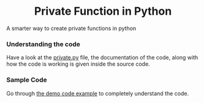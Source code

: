 <h1 align="center">Private Function in Python</h1>
A smarter way to create private functions in python
</br>

<h3>Understanding the code</h3>
Have a look at the <a href="" rel="noreferrer">private.py</a> file, the documentation of the code, along with how the code is working is given inside the source code.
</br>

<h3>Sample Code</h3>
Go through <a href="https://github.com/Faheem41/Private-Function-in-Python/tree/main/sample" rel="noreferrer">the demo code example</a> to completely understand the code.
